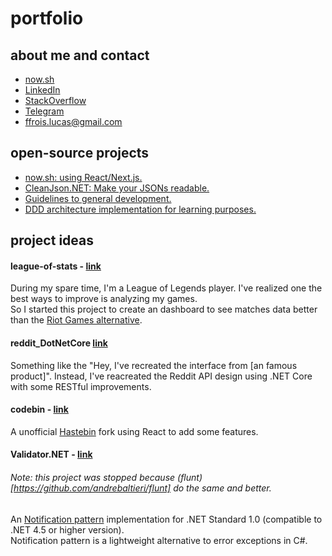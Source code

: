 # portfolio

## about me and contact 
* [now.sh](https://frvs.now.sh/)
* [LinkedIn](https://www.linkedin.com/in/frvs/)
* [StackOverflow](https://stackoverflow.com/users/11401138/lucas-frois)
* [Telegram](http://t.me/lucas_frois)
* [ffrois.lucas@gmail.com](mailto:ffrois.lucas@gmail.com)

## open-source projects 
* [now.sh: using React/Next.js.](https://frvs.now.sh/)
* [CleanJson.NET: Make your JSONs readable.](https://github.com/frvs/CleanJson.NET)
* [Guidelines to general development.](https://github.com/frvs/guidelines)
* [DDD architecture implementation for learning purposes.](https://github.com/frvs/MinimalDDD_DotNetCore)

## project ideas
#### league-of-stats - [link](https://github.com/frvs/league-of-stats)  
During my spare time, I'm a League of Legends player. I've realized one the best ways to improve is analyzing my games.  
So I started this project to create an dashboard to see matches data better than the [Riot Games alternative](https://matchhistory.br.leagueoflegends.com/pt/).


#### reddit_DotNetCore [link](https://github.com/frvs/reddit_DotNetCore)  
Something like the "Hey, I've recreated the interface from [an famous product]". Instead, I've reacreated the Reddit API design using .NET Core with some RESTful improvements.


#### codebin - [link](https://github.com/frvs/codebin) 
A unofficial [Hastebin](https://hastebin.com/about.md) fork using React to add some features.
#### Validator.NET - [link](https://github.com/frvs/Validator.NET)  
###### Note: this project was stopped because (flunt)[https://github.com/andrebaltieri/flunt] do the same and better.
An [Notification pattern](https://martinfowler.com/eaaDev/Notification.html) implementation for .NET Standard 1.0 (compatible to .NET 4.5 or higher version).  
Notification pattern is a lightweight alternative to error exceptions in C#. 


